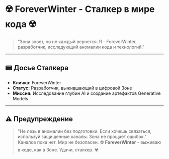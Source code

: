 # ☢️ ForeverWinter - Сталкер в мире кода ☢️

> "Зона зовет, но не каждый вернется. Я - ForeverWinter, разработчик, исследующий аномалии кода и технологий."

---

## 📟 Досье Сталкера
- **Кличка:** ForeverWinter
- **Статус:** Разработчик, выжившающий в цифровой Зоне
- **Миссия:** Исследование глубин AI и создание артефактов Generative Models

---

## ⚠️ Предупреждение
> "Не лезь в аномалии без подготовки. Если хочешь связаться, используй защищенные каналы. Зона не прощает ошибок."
Каналов пока нет. Мир не безопасен.
☢️ **ForeverWinter** - выживаю в коде, как в Зоне. Удачи, сталкер. ☢️
